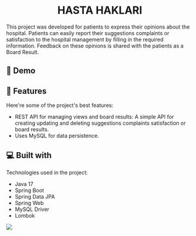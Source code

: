 <h1 align="center" id="title">HASTA HAKLARI</h1>

<p id="description">This project was developed for patients to express their opinions about the hospital. Patients can easily report their suggestions complaints or satisfaction to the hospital management by filling in the required information. Feedback on these opinions is shared with the patients as a Board Result.</p>


<h2>🚀 Demo</h2>



<h2>🧐 Features</h2>

Here're some of the project's best features:

*   REST API for managing views and board results: A simple API for creating updating and deleting suggestions complaints satisfaction or board results.
*   Uses MySQL for data persistence.

  
  
<h2>💻 Built with</h2>

Technologies used in the project:

*   Java 17
*   Spring Boot
*   Spring Data JPA
*   Spring Web
*   MySQL Driver
*   Lombok










![](https://github.com/ibugra/HastaHaklari/blob/main/project%20demo/HastaHaklari.gif)
